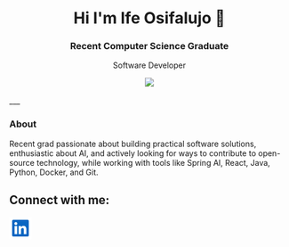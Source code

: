 <h1 align="center"> Hi I'm Ife Osifalujo 👋</h1>

<h3 align="center">Recent Computer Science Graduate</h3>
<p align="center">Software Developer</p>

<p align="center"><a href="https://u8views.com/github/osifalujoi1"><img src="https://u8views.com/api/v1/github/profiles/122557631/views/total-count.svg"></a></p>
___
<h3>About</h3>
Recent grad passionate about building practical software solutions, enthusiastic about AI, and actively looking for ways to contribute to open-source technology, while working with tools like Spring AI, React, Java, Python, Docker, and Git.
  
## Connect with me:
<a href="https://www.linkedin.com/in/ife-osifalujo/" target="_blank">
  <img src="https://github.com/osifalujoi1/osifalujoi1/blob/main/linkedin-svgrepo-com.svg" width="40" height="40">
</a>
